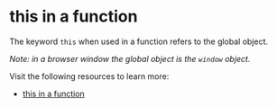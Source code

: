 # this in a function

The keyword `this` when used in a function refers to the global object.

*Note: in a browser window the global object is the `window` object.*

Visit the following resources to learn more:

- [this in a function](https://www.w3schools.com/js/js_this.asp)
